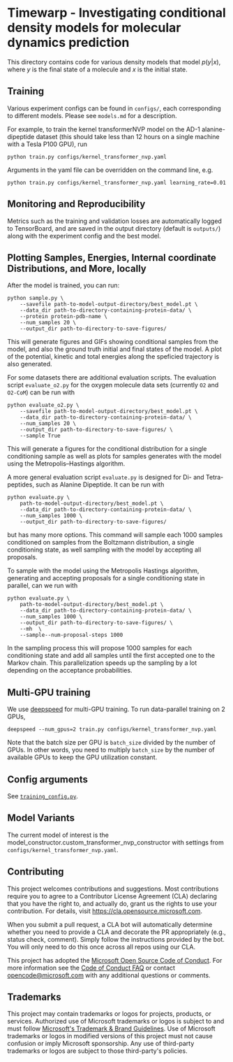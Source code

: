 # Timewarp - Investigating conditional density models for molecular dynamics prediction

This directory contains code for various density models that model $p(y|x)$, where $y$ is the final state of a molecule and $x$ is the initial state.


## Training

Various experiment configs can be found in `configs/`, each corresponding to different models. Please see `models.md` for a description.

For example, to train the kernel transformerNVP model on the AD-1 alanine-dipeptide dataset (this should take less than 12 hours on a single machine with a Tesla P100 GPU), run 
```
python train.py configs/kernel_transformer_nvp.yaml
``` 
Arguments in the yaml file can be overridden on the command line, e.g. 
```
python train.py configs/kernel_transformer_nvp.yaml learning_rate=0.01
```

## Monitoring and Reproducibility

Metrics such as the training and validation losses are automatically logged to TensorBoard, and are saved in the output directory (default is `outputs/`) along with the experiment config and the best model.


## Plotting Samples, Energies, Internal coordinate Distributions, and More, locally

After the model is trained, you can run:
```
python sample.py \
    --savefile path-to-model-output-directory/best_model.pt \
    --data_dir path-to-directory-containing-protein-data/ \
    --protein protein-pdb-name \
    --num_samples 20 \
    --output_dir path-to-directory-to-save-figures/
```
This will generate figures and GIFs showing conditional samples from the model, and also the ground truth initial and final states of the model. A plot of the potential, kinetic and total energies along the speficied trajectory is also generated. 

For some datasets there are additional evaluation scripts. The evaluation script `evaluate_o2.py` for the oxygen molecule data sets (currently `O2` and `O2-CoM`) can be run with 
```
python evaluate_o2.py \
    --savefile path-to-model-output-directory/best_model.pt \
    --data_dir path-to-directory-containing-protein-data/ \
    --num_samples 20 \
    --output_dir path-to-directory-to-save-figures/ \
    --sample True
```
This will generate a figures for the conditional distribution for a single conditioning sample as well as plots for samples generates with the model using the Metropolis–Hastings algorithm.

A more general evaluation script `evaluate.py` is designed for Di- and Tetra-peptides, such as Alanine Dipeptide. It can be run with
```
python evaluate.py \
    path-to-model-output-directory/best_model.pt \
    --data_dir path-to-directory-containing-protein-data/ \
    --num_samples 1000 \
    --output_dir path-to-directory-to-save-figures/ 
```
but has many more options. This command will sample each 1000 samples conditioned on samples from the Boltzmann distribution, a single conditioning state, as well sampling with the model by accepting all proposals. 

To sample with the model using the Metropolis Hastings algorithm, generating and accepting proposals for a single conditioning state in parallel, can we run with
```
python evaluate.py \
    path-to-model-output-directory/best_model.pt \
    --data_dir path-to-directory-containing-protein-data/ \
    --num_samples 1000 \
    --output_dir path-to-directory-to-save-figures/ \
    --mh  \
    --sample--num-proposal-steps 1000
```
In the sampling process this will propose 1000 samples for each conditioning state and add all samples until the first accepted one to the Markov chain. This parallelization speeds up the sampling by a lot depending on the acceptance probabilities.


## Multi-GPU training

We use [deepspeed](https://www.deepspeed.ai/) for multi-GPU training. To run data-parallel training on 2 GPUs,
```
deepspeed --num_gpus=2 train.py configs/kernel_transformer_nvp.yaml
```
Note that the batch size per GPU is `batch_size` divided by the number of GPUs. In other words, you need to multiply `batch_size` by the number of available GPUs to keep the GPU utilization constant.


## Config arguments

See [`training_config.py`](training_config.py).


## Model Variants

The current model of interest is the model_constructor.custom_transformer_nvp_constructor with settings from
`configs/kernel_transformer_nvp.yaml`.


## Contributing

This project welcomes contributions and suggestions.  Most contributions require you to agree to a
Contributor License Agreement (CLA) declaring that you have the right to, and actually do, grant us
the rights to use your contribution. For details, visit https://cla.opensource.microsoft.com.

When you submit a pull request, a CLA bot will automatically determine whether you need to provide
a CLA and decorate the PR appropriately (e.g., status check, comment). Simply follow the instructions
provided by the bot. You will only need to do this once across all repos using our CLA.

This project has adopted the [Microsoft Open Source Code of Conduct](https://opensource.microsoft.com/codeofconduct/).
For more information see the [Code of Conduct FAQ](https://opensource.microsoft.com/codeofconduct/faq/) or
contact [opencode@microsoft.com](mailto:opencode@microsoft.com) with any additional questions or comments.

## Trademarks

This project may contain trademarks or logos for projects, products, or services. Authorized use of Microsoft 
trademarks or logos is subject to and must follow 
[Microsoft's Trademark & Brand Guidelines](https://www.microsoft.com/en-us/legal/intellectualproperty/trademarks/usage/general).
Use of Microsoft trademarks or logos in modified versions of this project must not cause confusion or imply Microsoft sponsorship.
Any use of third-party trademarks or logos are subject to those third-party's policies.
